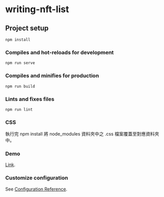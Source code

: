 # writing-nft-list

## Project setup
```
npm install
```

### Compiles and hot-reloads for development
```
npm run serve
```

### Compiles and minifies for production
```
npm run build
```

### Lints and fixes files
```
npm run lint
```

### CSS
執行完 npm install 將 node_modules 資料夾中之 .css 檔案覆蓋至對應資料夾中。

### Demo
[Link](https://www.ericaworld.tw/writing-nft-list/).

### Customize configuration
See [Configuration Reference](https://cli.vuejs.org/config/).


